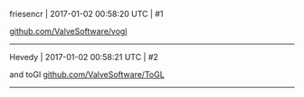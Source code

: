 friesencr | 2017-01-02 00:58:20 UTC | #1

[github.com/ValveSoftware/vogl](https://github.com/ValveSoftware/vogl)

-------------------------

Hevedy | 2017-01-02 00:58:21 UTC | #2

and toGl [github.com/ValveSoftware/ToGL](https://github.com/ValveSoftware/ToGL)

-------------------------

